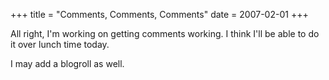 +++
title = "Comments, Comments, Comments"
date = 2007-02-01
+++

All right, I'm working on getting comments working. I think I'll be able to do it over lunch time today.

I may add a blogroll as well.
